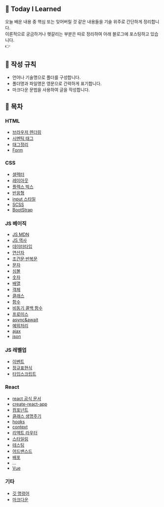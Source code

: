## 🌱 Today I Learned
오늘 배운 내용 중 핵심 또는 잊어버릴 것 같은 내용들을 기술 위주로 간단하게 정리합니다.  
이론적으로 궁금하거나 헷갈리는 부분은 따로 정리하여 아래 블로그에 포스팅하고 있습니다.  
👉 


## 📃 작성 규칙
- 언어나 기술명으로 폴더를 구성합니다.
- 폴더명과 파일명은 영문으로 간략하게 표기합니다.
- 마크다운 문법을 사용하여 글을 작성합니다.

## 📌 목차

### HTML
- [브라우저 렌더링]()
- [시멘틱 태그]()
- [태그정리]()
- [Form]()

### CSS
- [셀렉터]()
- [레이아웃]()
- [플렉스 박스]()
- [반응형]()
- [input 스타일]()
- [SCSS](https://github.com/014ee/TIL/blob/main/css/scss.md)
- [BootStrap](http://bootstrapk.com/getting-started/)

### JS 베이직
- [JS MDN](https://developer.mozilla.org/ko/docs/Web/JavaScript/Reference)
- [JS 역사](https://github.com/014ee/TIL/blob/main/javascript/about-js.md)
- [데이터타입](https://github.com/014ee/TIL/blob/main/javascript/datatype.md)
- [연산자](https://github.com/014ee/TIL/blob/main/javascript/operator.md)
- [조건문·반복문](https://github.com/014ee/TIL/blob/main/javascript/js-essentials.md)
- [문자](https://github.com/014ee/TIL/blob/main/javascript/string.md)
- [심볼](https://github.com/014ee/TIL/blob/main/javascript/symbol.md)
- [숫자](https://github.com/014ee/TIL/blob/main/javascript/number.md)
- [배열](https://github.com/014ee/TIL/blob/main/javascript/array.md)
- [객체](https://github.com/014ee/TIL/blob/main/javascript/object.md)
- [클래스](https://github.com/014ee/TIL/blob/main/javascript/class.md)
- [함수](https://github.com/014ee/TIL/blob/main/javascript/function.md)
- [비동기 콜백 함수](https://github.com/014ee/TIL/blob/main/javascript/callback.md)
- [프로미스](https://github.com/014ee/TIL/blob/main/javascript/promise.md)
- [async&await](https://github.com/014ee/TIL/blob/main/javascript/async.md)
- [예외처리](https://github.com/014ee/TIL/blob/main/javascript/exception.md)
- [ajax](https://github.com/014ee/TIL/blob/main/javascript/ajax.md)
- [json](https://github.com/014ee/TIL/blob/main/javascript/json.md)

### JS 레벨업
- [이벤트](https://github.com/014ee/TIL/blob/main/javascript/event.md)
- [정규표현식](https://github.com/014ee/TIL/tree/main/regexp)
- [타입스크립트]()

### React
- [react 공식 문서](https://ko.reactjs.org/docs/hello-world.html)
- [create-react-app](https://github.com/014ee/TIL/blob/main/react/react.md)
- [컴포넌트](https://github.com/014ee/TIL/blob/main/react/component.md)
- [클래스 생명주기](https://github.com/014ee/TIL/blob/main/react/life-cycle.md)
- [hooks](https://github.com/014ee/TIL/blob/main/react/hooks.md)
- [context](https://github.com/014ee/TIL/blob/main/react/context.md)
- [리액트 라우터](https://github.com/014ee/TIL/blob/main/react/router.md)
- [스타일링](https://github.com/014ee/TIL/blob/main/react/style.md)
- [테스팅](https://github.com/014ee/TIL/blob/main/react/react-testing.md)
- [어드밴스드](https://github.com/014ee/TIL/blob/main/react/react-advanced.md)
- [배포](https://github.com/014ee/TIL/blob/main/react/deploy-react.md)
- ...
- [Vue](https://github.com/014ee/TIL/edit/main/vue/vue.md)


### 기타
- [깃 명령어](https://github.com/014ee/TIL/blob/main/git/git-guide.md)
- [마크다운](https://github.com/014ee/TIL/tree/main/git)
